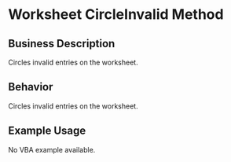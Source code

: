 # Worksheet CircleInvalid Method

## Business Description
Circles invalid entries on the worksheet.

## Behavior
Circles invalid entries on the worksheet.

## Example Usage
No VBA example available.